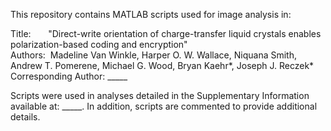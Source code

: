 This repository contains MATLAB scripts used for image analysis in:

Title:       "Direct-write orientation of charge-transfer liquid crystals enables polarization-based coding and encryption"  
Authors:  Madeline Van Winkle, Harper O. W. Wallace, Niquana Smith, Andrew T. Pomerene, Michael G. Wood, Bryan Kaehr*, Joseph J. Reczek*  
Corresponding Author:   _____

Scripts were used in analyses detailed in the Supplementary Information available at:  _____.  In addition, scripts are commented to provide additional details.
